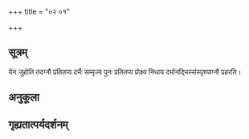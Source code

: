 +++
title = "०२ ०१"

+++
## सूत्रम्
येन जुहोति तदग्नौ प्रतितप्य दर्भैः सम्मृज्य पुनः प्रतितप्य प्रोक्ष्य निधाय दर्भानद्भिस्संस्पृश्याग्नौ प्रहरति।
## अनुकूला

## गृह्यतात्पर्यदर्शनम्

